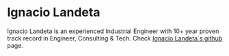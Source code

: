 # Ignacio Landeta

Ignacio Landeta is an experienced Industrial Engineer with 10+ year proven track record in Engineer, Consulting & Tech. Check [Ignacio Landeta´s github](https://github.com/Ignaciolandeta?tab=repositories) page.